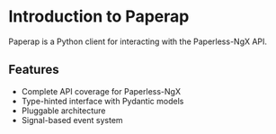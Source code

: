 # Introduction to Paperap

Paperap is a Python client for interacting with the Paperless-NgX API.

## Features

- Complete API coverage for Paperless-NgX
- Type-hinted interface with Pydantic models
- Pluggable architecture
- Signal-based event system
